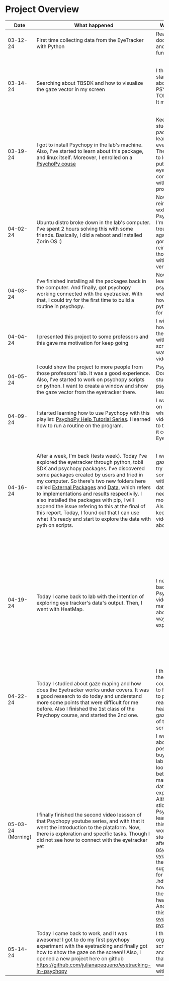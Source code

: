 # Project Overview
| Date | What happened | What's next? | What Am I thinking | Issues |
| ---- | ---- | --- | --- | --- |
| 03-12-24 | First time collecting data from the EyeTracker with Python| Read documentation and play with its functions | I want to try to connect to Tobii Pro Lab or another visualization tool. I think it will help with the project. 
| 03-14-24 | Searching about TBSDK and how to visualize the gaze vector in my screen| I think I will try to start studying about PSYCHOPY and TOBII PRO LAB. It might help | I would love to make an analysis in a person watching a video. Besides, it would be cool to make up a interface with PyQT for the project. We could connect it with the eye traker without many struggling.
| 03-19-24 | I got to install Psychopy in the lab's machine. Also, I've started to learn about this package, and linux itself. Moreover, I enrolled on a [PsychoPy couse](https://www.djmannion.net/psych_programming/vision/index.html) | Keep on my studies of this package and learn how everything goes. Then, I will like to learn how to put tobii eyetracker in communication with this program. | I've just found out that I'm working with Stimulus Presentation (Psychology). I'm happy because today I had a good progress in this project, but I should walk step-by-step. It's going to be great! :) |
| 04-02-24 | Ubuntu distro broke down in the lab's computer. I've spent 2 hours solving this with some friends. Basically, I did a reboot and installed Zorin OS :) | Now I have to reinstall wxPython and PsychoPy again. I'm having some trouble with it, again...I'm gonna try to reinstall python, though this time with another version of it | I really would like to see it working with PsychoPy very soon... |
| 04-03-24 | I've finished installing all the packages back in the computer. And finally, got psychopy working connected with the eyetracker. With that, I could try for the first time to build a routine in psychopy. | Now it's time to learn how to use psychopy as well as learn how to write python scripts for routines. | I'm happy! =) Got some youtube videos to watch, I think it's going to be fun!| 
| 04-04-24 | I presented this project to some professors and this gave me motivation for keep going | I will work on how to work in the eyetracker with python scripts and watch psychopy video lessons | Feeling excited! |
| 04-05-24 | I could show the project to more people from those professors' lab. It was a good experience. Also, I've started to work on psychopy scripts on python. I want to create a window and show the gaze vector from the eyetracker there. | Psychopy Documentation's study and psychopy video lessons | I want to try to create some mini projects with this. I think it will be very good for me and my learning process! |  
| 04-09-24 | I started learning how to use Psychopy with this playlist: [PsychoPy Help Tutorial Series](https://www.youtube.com/playlist?list=PL6PJquR5BWXllUt585cRJWcRTly55iXTm). I learned how to run a routine on the program. | I want to keep on my studies, whatch those videos and get to the part when it connects with Eyetracker | I'm thinking about doing some mini-projects while I study | 
| 04-16-24 | After a week, I'm back (tests week). Today I've explored the eyetracker through python, tobii SDK and psychopy packages. I've discovered some packages created by users and tried in my computer. So there's two new folders here called [External Packages](/external_packages) and [Data](/data), which refers to implementations and results respectivily. I also installed the packages with pip, I will append the issue refering to this at the final of this report. Today, I found out that I can use what It's ready and start to explore the data with pyth on scripts. | I want to explore gaze data, and try to do something nice with it. Exploring data analysis - I need to study more about this. Also, I want to keep on my video lessons about psychopy. | I'm thinking that I'm about to start something very nice. I was thinking of creating a script that explore how the person looks at the screen based on what she/he is hearing. Connecting with sound modules. Another idea is that, I can use clustering to identify where the person looks more at the screen (?) Look at [brincando.py](/data/shiroyang/brincando.py), it's me brainstorming these things =) | #8 |
| 04-19-24 | Today I came back to lab with the intention of exploring eye tracker's data's output. Then, I went with HeatMap. | I need to come back to Psychopy videos, and maybe think about other ways of exploring data. | I would love to make a mini-project in which we can collect data based on what the person is looking at in a video for example. It would be awesome (It'll be need to work with timestamp as well). ALthough, I think a nice way of keep on is to learn more about psychopy and get more information about stimulus and psychology. ALso, I was thinking about looking at how TobiiProEyeTrackerManager represents a gaze vector and plot on screen. I would love to do the same in future applications|
| 04-22-24 |  Today I studied about gaze maping and how does the Eyetracker works under covers. It was a good research to do today and understand more some points that were difficult for me before. Also I finished the 1st class of the Psychopy course, and started the 2nd one. | I think keep on the youtube course and try to find out how to print a realistic heatmap of the gaze data inside of the computer screen scale | I'm a little bit tired of watching the videos because I'm more into coding. But I think that's a part of the work :) |
| 05-03-24 (Morning) | I finally finished the second video lessson of that Psychopy youtube series, and with that it went the introduction to the plataform. Now, there is exploration and specific tasks. Though I did not see how to connect with the eyetracker yet | I was searching about the possibility of buying Tobiipro lab 'cause it looks to be better for managing the data and the experiment. Although I will stick to Psychopy and learn. I found this link that I will work on and study by the afternoon: [psychopy-eyetracking](https://psychopy.org/hardware/eyeTracking.html), also there they suggest a site for oppening a .hdf5 file and how to visualize the data as a heatmap. Another link for this afternoon: [overlay-video-pyqt](https://stackoverflow.com/questions/47627879/overlay-video-with-custom-graphics-using-phonon-pyqt/47629016#47629016) | It's a little but tiring to come back to work after some days off, but I'm happy that I did it and that's part of the journey. | #9 |
| 05-14-24 | Today I came back to work, and It was awesome! I got to do my first psychopy experiment with the eyetracking and finally got how to show the gaze on the screen!! Also, I opened a new project here on github https://github.com/julianapequeno/eyetracking-in-psychopy | I think I will organize the script for another project that a project wants my help with | Feeling hopeful! | :) |

